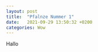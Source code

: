 ```yaml
---
layout: post
title:  "Pfalnze Nummer 1"
date:   2021-09-29 13:50:32 +0200
categories: Wow
---
```

Hallo
